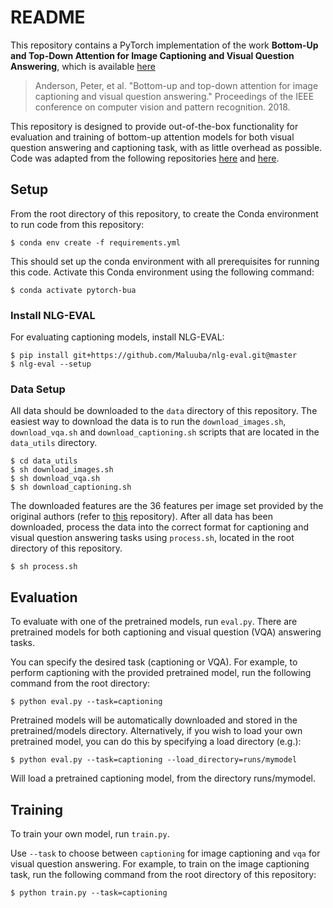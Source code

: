 # README #

This repository contains a PyTorch implementation of the work **Bottom-Up and Top-Down Attention for Image Captioning and Visual Question Answering**, 
which is available [here](https://arxiv.org/abs/1707.07998)

> Anderson, Peter, et al. "Bottom-up and top-down attention for image captioning and visual question answering." 
> Proceedings of the IEEE conference on computer vision and pattern recognition. 2018.

This repository is designed to provide out-of-the-box functionality for evaluation and training of
bottom-up attention models for both visual question answering and captioning task, 
with as little overhead as possible. Code was adapted from the following repositories 
[here](https://github.com/hengyuan-hu/bottom-up-attention-vqa) and [here](https://https://github.com/poojahira/image-captioning-bottom-up-top-down).

## Setup ##
From the root directory of this repository, to create the Conda environment to run code from this repository:

```
$ conda env create -f requirements.yml
```
This should set up the conda environment with all prerequisites for running this code. Activate this Conda
environment using the following command:
```
$ conda activate pytorch-bua
```

### Install NLG-EVAL ###
For evaluating captioning models, install NLG-EVAL:
```
$ pip install git+https://github.com/Maluuba/nlg-eval.git@master
$ nlg-eval --setup
```

### Data Setup ###

All data should be downloaded to the ```data``` directory of this repository. The easiest way to download the data is to 
run the ```download_images.sh```, ```download_vqa.sh``` and ```download_captioning.sh``` scripts that are located in the 
```data_utils``` directory.

```
$ cd data_utils
$ sh download_images.sh
$ sh download_vqa.sh
$ sh download_captioning.sh 
``` 

The downloaded features are the 36 features per image set provided by the original authors 
(refer to [this](https://github.com/peteanderson80/bottom-up-attention) repository). 
After all data has been downloaded, process the data into the correct format for captioning and visual question answering tasks 
using ```process.sh```, located in the root directory of this repository.

```
$ sh process.sh
``` 

## Evaluation ##
To evaluate with one of the pretrained models, run ```eval.py```. There are pretrained models for both captioning and 
visual question (VQA) answering tasks.

You can specify the desired task (captioning or VQA). For example, to perform captioning with the provided pretrained model, 
run the following command from the root directory:

```
$ python eval.py --task=captioning
```

Pretrained models will be automatically downloaded and stored in the pretrained/models directory. Alternatively, if you wish to load your own pretrained model, you can do this by specifying a load directory (e.g.):

```
$ python eval.py --task=captioning --load_directory=runs/mymodel
```

Will load a pretrained captioning model, from the directory runs/mymodel.


## Training ##
To train your own model, run ```train.py```.

Use ```--task``` to choose between ```captioning``` for image captioning and ```vqa``` for visual question answering. 
For example, to train on the image captioning task, run the following command from the root directory of this repository:

```
$ python train.py --task=captioning
```

